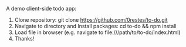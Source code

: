 
A demo client-side todo app:

1. Clone repository:  git clone https://github.com/0restes/to-do.git
2. Navigate to directory and Install packages:  cd to-do && npm install
3. Load file in browser (e.g. navigate to file:///path/to/to-do/index.html) 
4. Thanks! 